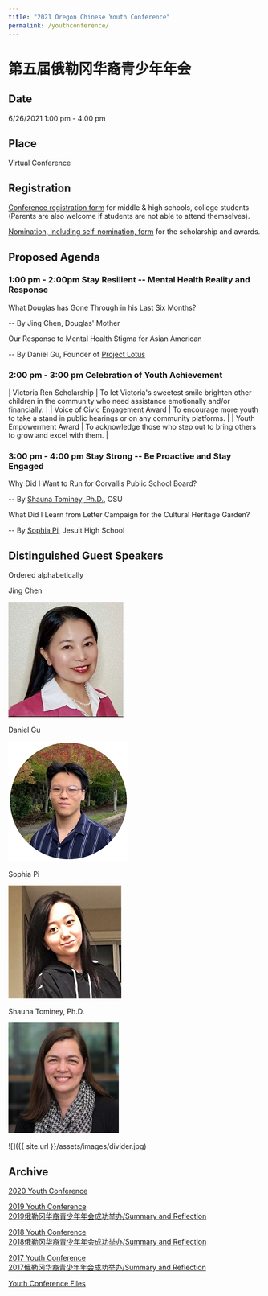 ```yaml
---
title: "2021 Oregon Chinese Youth Conference"
permalink: /youthconference/
---
```


# 第五届俄勒冈华裔青少年年会

## Date

6/26/2021 1:00 pm - 4:00 pm

## Place

Virtual Conference

## Registration

[Conference registration form](https://us02web.zoom.us/meeting/register/tZctcu2vrj8tHNIzyrgksYxrXmUluBmq-xtD) for middle & high schools, college students (Parents are also welcome if students are not able to attend themselves).

[Nomination, including self-nomination, form](https://docs.google.com/forms/d/e/1FAIpQLSfQRyJHdDFVPnelnzQpe8xVH2n0A8AsvoNi7VqHrCHFtCS4vg/viewform?c=0&w=1) for the scholarship and awards.

## Proposed Agenda


### 1:00 pm - 2:00pm Stay Resilient -- Mental Health Reality and Response

What Douglas has Gone Through in his Last Six Months?

  -- By Jing Chen, Douglas' Mother

Our Response to Mental Health Stigma for Asian American

  -- By Daniel Gu, Founder of [Project Lotus](https://www.theprojectlotus.org/)

### 2:00 pm - 3:00 pm Celebration of Youth Achievement

| Victoria Ren Scholarship | To let Victoria's sweetest smile brighten other children in the community who need assistance emotionally and/or financially. |
| Voice of Civic Engagement Award | To encourage more youth to take a stand in public hearings or on any community platforms. |
| Youth Empowerment Award | To acknowledge those who step out to bring others to grow and excel with them. |

### 3:00 pm - 4:00 pm Stay Strong -- Be Proactive and Stay Engaged

Why Did I Want to Run for Corvallis Public School Board?

  -- By [Shauna Tominey, Ph.D.](https://health.oregonstate.edu/people/shauna-tominey), OSU

What Did I Learn from Letter Campaign for the Cultural Heritage Garden?

  -- By [Sophia Pi](http://pdxchinese.org/peeradvisors/pa_sophia_pi/), Jesuit High School

## Distinguished Guest Speakers

Ordered alphabetically

Jing Chen

<p><img src="/assets/images/activities/jing-chen.jpg"></p>

Daniel Gu

<p><img src="/assets/images/activities/daniel-gu.png"></p>

Sophia Pi

<p><img src="/assets/images/activities/sophia_pi.jpg"></p>

Shauna Tominey, Ph.D.

<p><img src="/assets/images/activities/shauna-tominey.jpg"></p>

![]({{ site.url }}/assets/images/divider.jpg)

## Archive

[2020 Youth Conference](http://pdxchinese.org/youthconference/youth_conference_2020/)  

[2019 Youth Conference](http://pdxchinese.org/youthconference/youth_conference_2019/)  
[2019俄勒冈华裔青少年年会成功举办/Summary and Reflection](http://pdxchinese.org/youth-conference-2019/)  

[2018 Youth Conference](http://pdxchinese.org/youthconference/youth_conference_2018/)  
[2018俄勒冈华裔青少年年会成功举办/Summary and Reflection](http://pdxchinese.org/youth-conference-2018/)  

[2017 Youth Conference](http://pdxchinese.org/youthconference/youth_conference_2017/)  
[2017俄勒冈华裔青少年年会成功举办/Summary and Reflection](http://pdxchinese.org/youth-conference-2017/)  

[Youth Conference Files](http://pdxchinese.org/resources/benefits_resources/youthconference/)
